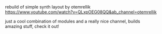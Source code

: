 rebuild of simple synth layout by otemrellik
https://www.youtube.com/watch?v=QLxpOEG08QQ&ab_channel=otemrellik

just a cool combination of modules
and a really nice channel, builds amazing stuff, check it out!
